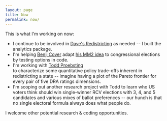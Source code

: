 ```yaml
---
layout: page
title: Now
permalink: now/
---
```

This is what I'm working on now:

*	I continue to be involved in [Dave's Redistricting](https://davesredistricting.org) as needed --
	I built the analytics package.
*	I'm helping [Benji Cover](https://www.uidaho.edu/law/people/faculty/bcover) adapt
	[his MM2 idea](https://digitalcommons.law.uidaho.edu/faculty_scholarship/542/) to congressional elections
	by testing options in code.
*	I'm working with [Todd Proebsting](http://proebsting.cs.arizona.edu/)	
	to characterize some quantitative policy trade-offs inherent in redistricting a state --
	imagine having a plot of the Pareto frontier for every pair of five DRA ratings dimensions.
*	I'm scoping out another research project with Todd to learn who US voters think should win
	single-winner RCV elections with 3, 4, and 5 candidates and various mixes of ballot preferences -- 
	our hunch is that no single electoral formula always does what people do.

I welcome other potential research & coding opportunities.